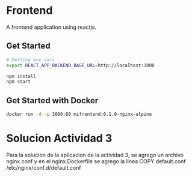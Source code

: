 # Frontend
A frontend application using reactjs.

## Get Started

``` bash
# Setting env vars
export REACT_APP_BACKEND_BASE_URL=http://localhost:3800

npm install
npm start
```

## Get Started with Docker

``` bash
docker run -d -p 3000:80 mifrontend:0.1.0-nginx-alpine
```

# Solucion Actividad 3 
Para la solucion de la aplicacion de la actividad 3, se agrego un archivo nginx.conf y en el nginx.Dockerfile se agrego la linea COPY default.conf /etc/nginx/conf.d/default.conf
